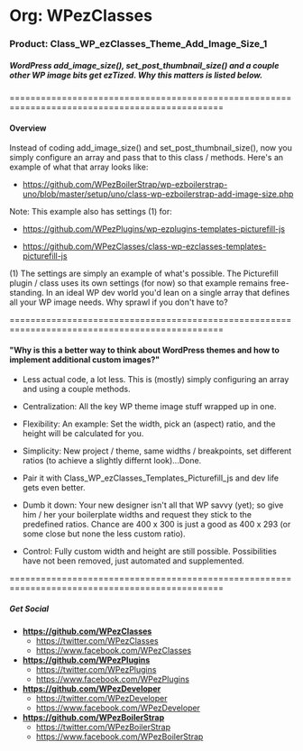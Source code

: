 # Org: WPezClasses
### Product: Class_WP_ezClasses_Theme_Add_Image_Size_1

##### WordPress add_image_size(), set_post_thumbnail_size() and a couple other WP image bits get ezTized. Why this matters is listed below.

===============================================================================================

#### Overview

Instead of coding add_image_size() and set_post_thumbnail_size(), now you simply configure an array and pass that to this class / methods. Here's an example of what that array looks like: 

- https://github.com/WPezBoilerStrap/wp-ezboilerstrap-uno/blob/master/setup/uno/class-wp-ezboilerstrap-add-image-size.php

Note: This example also has settings (1) for:

- https://github.com/WPezPlugins/wp-ezplugins-templates-picturefill-js

- https://github.com/WPezClasses/class-wp-ezclasses-templates-picturefill-js

(1) The settings are simply an example of what's possible. The Picturefill plugin / class uses its own settings (for now) so that example remains free-standing. In an ideal WP dev world you'd lean on a single array that defines all your WP image needs. Why sprawl if you don't have to?


===============================================================================================


#### "Why is this a better way to think about WordPress themes and how to implement additional custom images?"

- Less actual code, a lot less. This is (mostly) simply configuring an array and using a couple methods. 

- Centralization: All the key WP theme image stuff wrapped up in one.

- Flexibility: An example: Set the width, pick an (aspect) ratio, and the height will be calculated for you. 

- Simplicity: New project / theme, same widths / breakpoints, set different ratios (to achieve a slightly differnt look)...Done.

- Pair it with Class_WP_ezClasses_Templates_Picturefill_js and dev life gets even better. 

- Dumb it down: Your new designer isn't all that WP savvy (yet); so give him / her your boilerplate widths and request they stick to the predefined ratios. Chance are 400 x 300 is just a good as 400 x 293 (or some close but none the less custom ratio).

- Control: Fully custom width and height are still possible. Possibilities have not been removed, just automated and supplemented. 


===============================================================================================


##### Get Social

- **https://github.com/WPezClasses**
    - https://twitter.com/WPezClasses
    - https://www.facebook.com/WPezClasses
- **https://github.com/WPezPlugins**
    - https://twitter.com/WPezPlugins
    - https://www.facebook.com/WPezPlugins
- **https://github.com/WPezDeveloper**
    - https://twitter.com/WPezDeveloper
    - https://www.facebook.com/WPezDeveloper
- **https://github.com/WPezBoilerStrap**
    - https://twitter.com/WPezBoilerStrap
    - https://www.facebook.com/WPezBoilerStrap